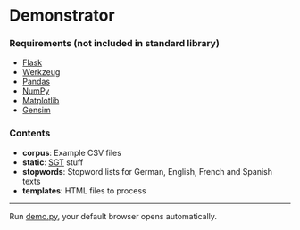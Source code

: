 # Demonstrator

### Requirements (not included in standard library)
- [Flask](http://flask.pocoo.org)
- [Werkzeug](http://werkzeug.pocoo.org)
- [Pandas](http://pandas.pydata.org)
- [NumPy](http://www.numpy.org)
- [Matplotlib](http://matplotlib.org)
- [Gensim](https://radimrehurek.com/gensim/)

### Contents
- **corpus**: Example CSV files
- **static**: [SGT](https://github.com/DARIAH-DE/StyleGuideTemplate) stuff
- **stopwords**: Stopword lists for German, English, French and Spanish texts
- **templates**: HTML files to process

***

Run [demo.py](https://github.com/pielstroem/Topics/blob/master/demonstrator/demo.py), your default browser opens automatically.
